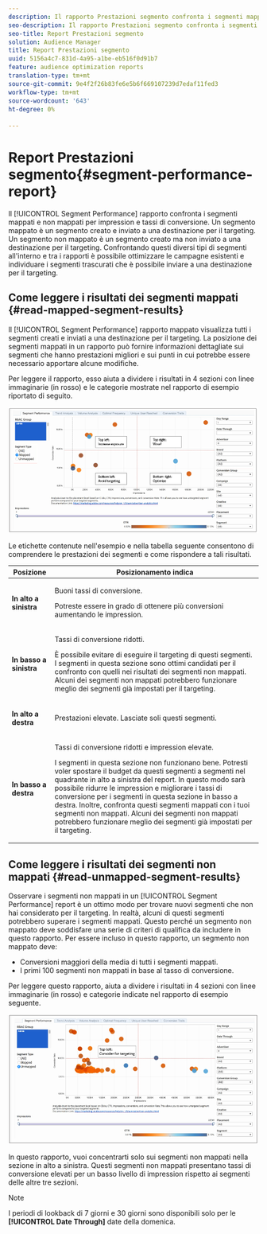 ```yaml
---
description: Il rapporto Prestazioni segmento confronta i segmenti mappati e non mappati in base alle impression e ai tassi di conversione. Un segmento mappato è un segmento creato e inviato a una destinazione per il targeting. Un segmento non mappato è un segmento creato ma non inviato a una destinazione per il targeting. Confrontando questi diversi tipi di segmenti all'interno e tra i rapporti è possibile ottimizzare le campagne esistenti e individuare i segmenti trascurati che è possibile inviare a una destinazione per il targeting.
seo-description: Il rapporto Prestazioni segmento confronta i segmenti mappati e non mappati in base alle impression e ai tassi di conversione. Un segmento mappato è un segmento creato e inviato a una destinazione per il targeting. Un segmento non mappato è un segmento creato ma non inviato a una destinazione per il targeting. Confrontando questi diversi tipi di segmenti all'interno e tra i rapporti è possibile ottimizzare le campagne esistenti e individuare i segmenti trascurati che è possibile inviare a una destinazione per il targeting.
seo-title: Report Prestazioni segmento
solution: Audience Manager
title: Report Prestazioni segmento
uuid: 5156a4c7-831d-4a95-a1be-eb516f0d91b7
feature: audience optimization reports
translation-type: tm+mt
source-git-commit: 9e4f2f26b83fe6e5b6f669107239d7edaf11fed3
workflow-type: tm+mt
source-wordcount: '643'
ht-degree: 0%

---
```



# Report Prestazioni segmento{#segment-performance-report}

Il [!UICONTROL Segment Performance] rapporto confronta i segmenti mappati e non mappati per impression e tassi di conversione. Un segmento mappato è un segmento creato e inviato a una destinazione per il targeting. Un segmento non mappato è un segmento creato ma non inviato a una destinazione per il targeting. Confrontando questi diversi tipi di segmenti all&#39;interno e tra i rapporti è possibile ottimizzare le campagne esistenti e individuare i segmenti trascurati che è possibile inviare a una destinazione per il targeting.

## Come leggere i risultati dei segmenti mappati {#read-mapped-segment-results}

Il [!UICONTROL Segment Performance] rapporto mappato visualizza tutti i segmenti creati e inviati a una destinazione per il targeting. La posizione dei segmenti mappati in un rapporto può fornire informazioni dettagliate sui segmenti che hanno prestazioni migliori e sui punti in cui potrebbe essere necessario apportare alcune modifiche.

Per leggere il rapporto, esso aiuta a dividere i risultati in 4 sezioni con linee immaginarie (in rosso) e le categorie mostrate nel rapporto di esempio riportato di seguito.

![](assets/mapped-segment-performance.png)

Le etichette contenute nell&#39;esempio e nella tabella seguente consentono di comprendere le prestazioni dei segmenti e come rispondere a tali risultati.

<table id="table_A29253B30DFA4CD7B3B7C320DE0BDEA4"> 
 <thead> 
  <tr> 
   <th colname="col1" class="entry"> Posizione </th> 
   <th colname="col2" class="entry"> Posizionamento indica </th> 
  </tr> 
 </thead>
 <tbody> 
  <tr> 
   <td colname="col1"> <p> <b>In alto a sinistra</b> </p> </td> 
   <td colname="col2"> <p>Buoni tassi di conversione. </p> <p>Potreste essere in grado di ottenere più conversioni aumentando le impression. </p> </td> 
  </tr> 
  <tr> 
   <td colname="col1"> <p> <b>In basso a sinistra</b> </p> </td> 
   <td colname="col2"> <p>Tassi di conversione ridotti. </p> <p>È possibile evitare di eseguire il targeting di questi segmenti. I segmenti in questa sezione sono ottimi candidati per il confronto con quelli nei risultati dei segmenti non mappati. Alcuni dei segmenti non mappati potrebbero funzionare meglio dei segmenti già impostati per il targeting. </p> </td> 
  </tr> 
  <tr> 
   <td colname="col1"> <p> <b>In alto a destra</b> </p> </td> 
   <td colname="col2"> <p>Prestazioni elevate. Lasciate soli questi segmenti. </p> </td> 
  </tr> 
  <tr> 
   <td colname="col1"> <p> <b>In basso a destra</b> </p> </td> 
   <td colname="col2"> <p>Tassi di conversione ridotti e impression elevate. </p> <p>I segmenti in questa sezione non funzionano bene. Potresti voler spostare il budget da questi segmenti a segmenti nel quadrante in alto a sinistra del report. In questo modo sarà possibile ridurre le impression e migliorare i tassi di conversione per i segmenti in questa sezione in basso a destra. Inoltre, confronta questi segmenti mappati con i tuoi segmenti non mappati. Alcuni dei segmenti non mappati potrebbero funzionare meglio dei segmenti già impostati per il targeting. </p> </td> 
  </tr> 
 </tbody> 
</table>

## Come leggere i risultati dei segmenti non mappati {#read-unmapped-segment-results}

Osservare i segmenti non mappati in un [!UICONTROL Segment Performance] report è un ottimo modo per trovare nuovi segmenti che non hai considerato per il targeting. In realtà, alcuni di questi segmenti potrebbero superare i segmenti mappati. Questo perché un segmento non mappato deve soddisfare una serie di criteri di qualifica da includere in questo rapporto. Per essere incluso in questo rapporto, un segmento non mappato deve:

* Conversioni maggiori della media di tutti i segmenti mappati.
* I primi 100 segmenti non mappati in base al tasso di conversione.

Per leggere questo rapporto, aiuta a dividere i risultati in 4 sezioni con linee immaginarie (in rosso) e categorie indicate nel rapporto di esempio seguente.

![](assets/unmapped-segment-performance.png)

In questo rapporto, vuoi concentrarti solo sui segmenti non mappati nella sezione in alto a sinistra. Questi segmenti non mappati presentano tassi di conversione elevati per un basso livello di impression rispetto ai segmenti delle altre tre sezioni.

>[!NOTE]
>
>I periodi di lookback di 7 giorni e 30 giorni sono disponibili solo per le **[!UICONTROL Date Through]** date della domenica.
